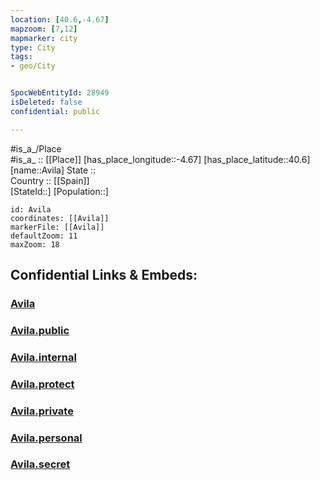 ```yaml
---
location: [40.6,-4.67] 
mapzoom: [7,12] 
mapmarker: city 
type: City
tags:
- geo/City


SpocWebEntityId: 28949
isDeleted: false
confidential: public

---
```

#is_a_/Place  
#is_a_ :: [[Place]] 
[has_place_longitude::-4.67] 
[has_place_latitude::40.6] 
[name::Avila] 
State ::  
Country :: [[Spain]]  
[StateId::] 
[Population::] 



```leaflet
id: Avila
coordinates: [[Avila]] 
markerFile: [[Avila]] 
defaultZoom: 11 
maxZoom: 18
```


## Confidential Links & Embeds: 

### [Avila](/_Standards/Earth/Continent/Europe/Europe~South/Spain/Provinces~Spain/Castilla_y_León/counties~Castillay_León/Ávila.Province/cities~Ávila/Avila.md) 

### [Avila.public](/_public/Earth/Continent/Europe/Europe~South/Spain/Provinces~Spain/Castilla_y_León/counties~Castillay_León/Ávila.Province/cities~Ávila/Avila.public.md) 

### [Avila.internal](/_internal/Earth/Continent/Europe/Europe~South/Spain/Provinces~Spain/Castilla_y_León/counties~Castillay_León/Ávila.Province/cities~Ávila/Avila.internal.md) 

### [Avila.protect](/_protect/Earth/Continent/Europe/Europe~South/Spain/Provinces~Spain/Castilla_y_León/counties~Castillay_León/Ávila.Province/cities~Ávila/Avila.protect.md) 

### [Avila.private](/_private/Earth/Continent/Europe/Europe~South/Spain/Provinces~Spain/Castilla_y_León/counties~Castillay_León/Ávila.Province/cities~Ávila/Avila.private.md) 

### [Avila.personal](/_personal/Earth/Continent/Europe/Europe~South/Spain/Provinces~Spain/Castilla_y_León/counties~Castillay_León/Ávila.Province/cities~Ávila/Avila.personal.md) 

### [Avila.secret](/_secret/Earth/Continent/Europe/Europe~South/Spain/Provinces~Spain/Castilla_y_León/counties~Castillay_León/Ávila.Province/cities~Ávila/Avila.secret.md)

